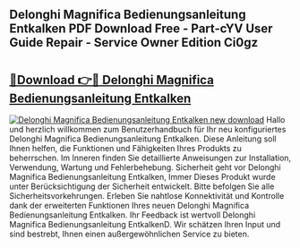 ## Delonghi Magnifica Bedienungsanleitung Entkalken PDF Download Free - Part-cYV User Guide Repair - Service Owner Edition Ci0gz

# <h2><a href="http://df3643e.blite.top/?on=Delonghi+Magnifica+Bedienungsanleitung+Entkalken">🔗Download 👉🔴 Delonghi Magnifica Bedienungsanleitung Entkalken</a></h2>

[![Delonghi Magnifica Bedienungsanleitung Entkalken new download](https://i.imgur.com/lujVjoI.png)](http://df3643e.blite.top/?on=Delonghi+Magnifica+Bedienungsanleitung+Entkalken)
Hallo und herzlich willkommen zum Benutzerhandbuch für Ihr neu konfiguriertes Delonghi Magnifica Bedienungsanleitung Entkalken. Diese Anleitung soll Ihnen helfen, die Funktionen und Fähigkeiten Ihres Produkts zu beherrschen. Im Inneren finden Sie detaillierte Anweisungen zur Installation, Verwendung, Wartung und Fehlerbehebung. Sicherheit geht vor Delonghi Magnifica Bedienungsanleitung Entkalken, Immer Dieses Produkt wurde unter Berücksichtigung der Sicherheit entwickelt. Bitte befolgen Sie alle Sicherheitsvorkehrungen. Erleben Sie nahtlose Konnektivität und Kontrolle dank der erweiterten Funktionen Ihres neuen Delonghi Magnifica Bedienungsanleitung Entkalken. Ihr Feedback ist wertvoll Delonghi Magnifica Bedienungsanleitung EntkalkenD. Wir schätzen Ihren Input und sind bestrebt, Ihnen einen außergewöhnlichen Service zu bieten.
